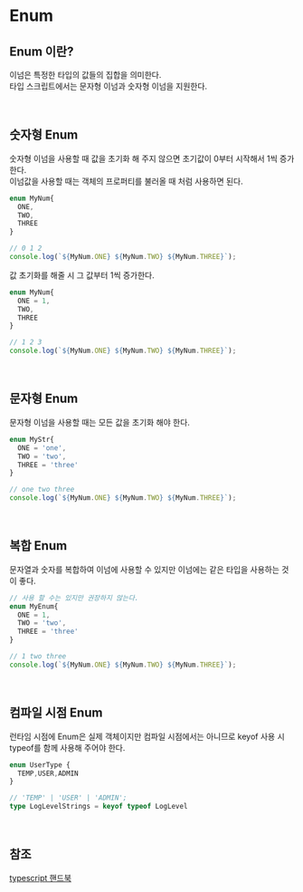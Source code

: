 # Enum

## Enum 이란?

이넘은 특정한 타입의 값들의 집합을 의미한다.  
타입 스크립트에서는 문자형 이넘과 숫자형 이넘을 지원한다.

<br>

## 숫자형 Enum

숫자형 이넘을 사용할 때 값을 초기화 해 주지 않으면 초기값이 0부터 시작해서 1씩 증가한다.  
이넘값을 사용할 때는 객체의 프로퍼티를 불러올 때 처럼 사용하면 된다.

```typescript
enum MyNum{
  ONE,
  TWO,
  THREE
}

// 0 1 2
console.log(`${MyNum.ONE} ${MyNum.TWO} ${MyNum.THREE}`);
```

값 초기화를 해줄 시 그 값부터 1씩 증가한다.

```typescript
enum MyNum{
  ONE = 1,
  TWO,
  THREE
}

// 1 2 3
console.log(`${MyNum.ONE} ${MyNum.TWO} ${MyNum.THREE}`);
```

<br>

## 문자형 Enum

문자형 이넘을 사용할 때는 모든 값을 초기화 해야 한다.

```typescript
enum MyStr{
  ONE = 'one',
  TWO = 'two',
  THREE = 'three'
}

// one two three
console.log(`${MyNum.ONE} ${MyNum.TWO} ${MyNum.THREE}`);
```

<br>

## 복합 Enum

문자열과 숫자를 복합하여 이넘에 사용할 수 있지만 이넘에는 같은 타입을 사용하는 것이 좋다.


```typescript
// 사용 할 수는 있지만 권장하지 않는다.
enum MyEnum{
  ONE = 1,
  TWO = 'two',
  THREE = 'three'
}

// 1 two three
console.log(`${MyNum.ONE} ${MyNum.TWO} ${MyNum.THREE}`);
```

<br>

## 컴파일 시점 Enum

런타임 시점에 Enum은 실제 객체이지만 컴파일 시점에서는 아니므로 keyof 사용 시 typeof를 함께 사용해 주어야 한다.

```typescript
enum UserType {
  TEMP,USER,ADMIN
}

// 'TEMP' | 'USER' | 'ADMIN';
type LogLevelStrings = keyof typeof LogLevel
```

<br>

## 참조

[typescript 핸드북](https://joshua1988.github.io/ts/guide/enums.html)
